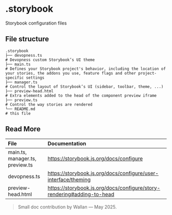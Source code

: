 # .storybook

Storybook configuration files

## File structure

```
.storybook
├── devopness.ts
# Devopness custom Storybook’s UI theme
├── main.ts
# Defines your Storybook project's behavior, including the location of your stories, the addons you use, feature flags and other project-specific settings
├── manager.ts
# Control the layout of Storybook’s UI (sidebar, toolbar, theme, ...)
├── preview-head.html
# Extra elements added to the head of the component preview iframe
├── preview.ts
# Control the way stories are rendered
└── README.md
# this file
```

## Read More

| File                            | Documentation                                                          |
| :------------------------------ | :--------------------------------------------------------------------- |
| main.ts, manager.ts, preview.ts | https://storybook.js.org/docs/configure                                |
| devopness.ts                    | https://storybook.js.org/docs/configure/user-interface/theming         |
| preview-head.html               | https://storybook.js.org/docs/configure/story-rendering#adding-to-head |

> Small doc contribution by Wallan — May 2025.
